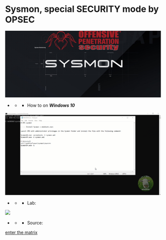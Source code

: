 # Sysmon, special SECURITY mode by OPSEC

![](https://github.com/Offensive-Penetration-Security/Sysmon_by_OPSEC/blob/main/howto/sysmon.png)

- - - How to on ***Windows 10***

![](https://github.com/Offensive-Penetration-Security/Sysmon_by_OPSEC/blob/main/howto/Sysmon_by_OPSEC.gif)

- - - Lab:

![](https://github.com/Offensive-Penetration-Security/Sysmon_by_OPSEC/blob/main/howto/Sysmon_test.gif)

- - - Source:

[enter the matrix](https://docs.microsoft.com/en-us/sysinternals/downloads/sysmon)
